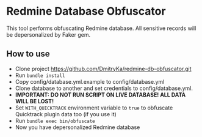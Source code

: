 Redmine Database Obfuscator
=====================

This tool performs obfuscating Redmine database.
All sensitive records will be depersonalized by Faker gem.

How to use
----------

- Clone project https://github.com/DmitryKa/redmine-db-obfuscator.git
- Run `bundle install`
- Copy config/database.yml.example to config/database.yml
- Clone database to another and set credentials to config/database.yml.
- __IMPORTANT: DO NOT RUN SCRIPT ON LIVE DATABASE! ALL DATA WILL BE LOST!__
- Set `WITH_QUICKTRACK` environment variable to `true` to obfuscate Quicktrack plugin data too (if you use it)
- Run `bundle exec bin/obfuscate`
- Now you have depersonalized Redmine database
